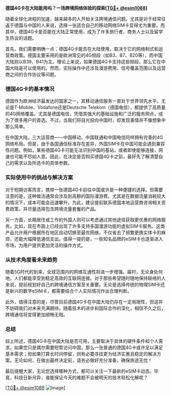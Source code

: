 **德国4G卡在大陆能用吗？一场跨境网络体验的探索[[TG💪+ @esim1088](https://t.me/s/esim1088)]**

随着全球化进程的加速，越来越多的人开始关注跨境通信问题。尤其是对于经常往返于德国与中国的人来说，选择一张适合自己的移动网络SIM卡显得尤为重要。而其中，德国4G卡是否能在大陆正常使用，成为了许多旅行者、商务人士以及留学生热议的话题。

首先，我们需要明确一点：德国4G卡能否在大陆使用，取决于它的网络制式和运营商政策。德国主要采用的是欧洲常见的4G频段（如B3、B7、B20等），而中国大陆则以B39、B41为主。理论上来说，如果德国4G卡支持这些频段，那么它在中国大陆是可以使用的。然而，实际操作中还涉及漫游费用、信号覆盖范围以及运营商之间的合作协议等问题。

### 德国4G卡的基本情况

德国作为欧洲经济最发达的国家之一，其移动通信服务一直处于世界领先水平。无论是T-Mobile、Vodafone还是Deutsche Telekom（德国电信），都提供了高质量的4G网络覆盖。尤其是德国电信，凭借其强大的基础设施和广泛的服务网点，成为了很多用户的首选。不过，当我们将目光投向中国时，却发现事情并不像想象中那么简单。

在中国大陆，三大运营商——中国移动、中国联通和中国电信同样拥有完善的4G网络布局。但是，由于各国通信标准存在差异，外国SIM卡在中国可能会遇到兼容性问题。例如，某些德国4G卡可能无法识别中国的基站，或者即使能够连接，网速也可能不尽如人意。因此，在决定是否购买德国4G卡之前，最好先了解清楚自己的需求以及所选卡的具体参数。

### 实际使用中的挑战与解决方案

对于短期访客而言，携带一张德国4G卡前往中国或许是一种便捷的选择。但需要注意的是，这种做法通常会涉及到高额的国际漫游费。尤其是在数据流量消耗较大的情况下，成本可能会迅速攀升。为此，建议提前联系德国本地运营商咨询相关资费政策，并尽量选择包含跨境流量套餐的产品。

另一方面，长期居住或工作的外国人则可以考虑通过其他途径获取更优惠的网络服务。比如，现在市面上已经出现了许多支持多国漫游功能的虚拟SIM卡服务。这类产品允许用户根据所在地区自动切换至最优网络，不仅省去了频繁更换实体卡的麻烦，还能大幅降低通信支出。值得一提的是，一些知名品牌的eSIM卡也逐渐进入市场，为用户提供更加灵活的操作方式。

### 从技术角度看未来趋势

随着5G时代的到来，全球范围内的网络互通性将进一步增强。届时，无论身处何地，人们都能享受到稳定高效的互联网连接。对于那些希望随时随地保持联络的人来说，提前规划好自己的跨境通信方案至关重要。无论是选择传统的物理SIM卡还是新兴的数字eSIM卡，都需要结合个人实际情况作出合理判断。

此外，值得注意的是，尽管目前德国4G卡在中国大陆仍存在一定局限性，但这并不妨碍我们对未来充满期待。随着技术的进步和国际合作的深化，相信不久之后，跨境通信将变得更加顺畅无阻。

### 总结

综上所述，德国4G卡在中国大陆是否可用，主要取决于具体的硬件条件和个人需求。如果您只是偶尔需要短暂访问中国，那么一张普通的德国4G卡或许足以满足基本需求；但如果打算长时间停留，则有必要寻找更为经济实惠且稳定的解决方案。无论如何，在做出最终决定前，请务必做好充分准备，确保旅途无忧！

最后提醒大家，无论您选择哪种方式，都可以关注一下最新的eSIM卡动态。毕竟，科技日新月异，谁能保证今天的难题不会被明天的技术轻松化解呢？

[[TG💪+ @esim1088](https://t.me/s/esim1088) ![Image](https://i.postimg.cc/4NQfJmqS/Snipaste-2025-05-13-00-14-12.png)]